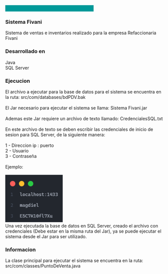 <div id="top"></div>
<img src="src/com/images/readmeBlueLine.png" alt="Logo" width="280" height="20" align="center">
<h3>Sistema Fivani</h3>

Sistema de ventas e inventarios realizado para la empresa Refaccionaria Fivani

<h3>Desarrollado en</h3>
Java <br>
SQL Server <br>
<h3>Ejecucion</h3>
El archivo a ejecutar para la base de datos para el sistema se encuentra en la ruta: src/com/databases/bdPDV.bak <br><br>
El Jar necesario para ejecutar el sistema se llama: Sistema Fivani.jar <br><br>
Ademas este Jar requiere un archivo de texto llamado: CredencialesSQL.txt <br><br>
En este archivo de texto se deben escribir las credenciales de inicio de sesion para SQL Server, de la siguiente manera: <br><br>
1 - Direccion ip : puerto <br>
2 - Usuario <br>
3 - Contraseña <br><br>
Ejemplo: <br><br>
<img src="src/com/images/readmeEx.png" alt="Logo" height="150"> <br>
Una vez ejecutada la base de datos en SQL Server, creado el archivo con credenciales (Debe estar en la misma ruta del Jar), ya se puede ejecutar el sistema desde el Jar para ser utilizado.
<h3>Informacion</h3>
La clase principal para ejecutar el sistema se encuentra en la ruta: <br>
src/com/classes/PuntoDeVenta.java <br>
